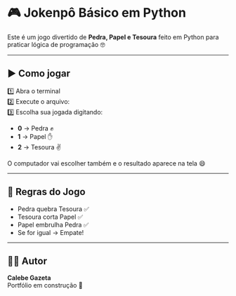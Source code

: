 # 🎮 Jokenpô Básico em Python

Este é um jogo divertido de **Pedra, Papel e Tesoura** feito em Python para praticar lógica de programação 🤓

---

## ▶️ Como jogar
1️⃣ Abra o terminal  
2️⃣ Execute o arquivo:  
3️⃣ Escolha sua jogada digitando:
- **0** → Pedra ✊
- **1** → Papel ✋
- **2** → Tesoura ✌️

O computador vai escolher também e o resultado aparece na tela 😄

---

## 🧠 Regras do Jogo
- Pedra quebra Tesoura ✅
- Tesoura corta Papel ✅
- Papel embrulha Pedra ✅
- Se for igual → Empate!

---

## 👨‍💻 Autor
**Calebe Gazeta**  
Portfólio em construção 🚀
